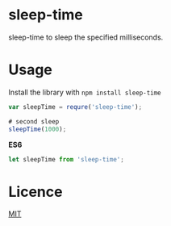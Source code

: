 
# sleep-time

sleep-time to sleep the specified milliseconds.

# Usage

Install the library with `npm install sleep-time`

```javascript
var sleepTime = requre('sleep-time');

# second sleep
sleepTime(1000);
```


**ES6**

```javascript
let sleepTime from 'sleep-time';
```


# Licence

[MIT](https://github.com/tcnksm/tool/blob/master/LICENCE)

